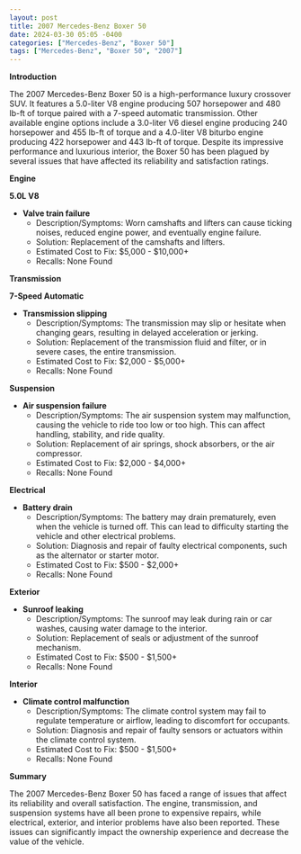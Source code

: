 ```yaml
---
layout: post
title: 2007 Mercedes-Benz Boxer 50
date: 2024-03-30 05:05 -0400
categories: ["Mercedes-Benz", "Boxer 50"]
tags: ["Mercedes-Benz", "Boxer 50", "2007"]
---
```

**Introduction**

The 2007 Mercedes-Benz Boxer 50 is a high-performance luxury crossover SUV. It features a 5.0-liter V8 engine producing 507 horsepower and 480 lb-ft of torque paired with a 7-speed automatic transmission. Other available engine options include a 3.0-liter V6 diesel engine producing 240 horsepower and 455 lb-ft of torque and a 4.0-liter V8 biturbo engine producing 422 horsepower and 443 lb-ft of torque. Despite its impressive performance and luxurious interior, the Boxer 50 has been plagued by several issues that have affected its reliability and satisfaction ratings.

**Engine**

**5.0L V8**

- **Valve train failure**
   - Description/Symptoms: Worn camshafts and lifters can cause ticking noises, reduced engine power, and eventually engine failure.
   - Solution: Replacement of the camshafts and lifters.
   - Estimated Cost to Fix: $5,000 - $10,000+
   - Recalls: None Found

**Transmission**

**7-Speed Automatic**

- **Transmission slipping**
   - Description/Symptoms: The transmission may slip or hesitate when changing gears, resulting in delayed acceleration or jerking.
   - Solution: Replacement of the transmission fluid and filter, or in severe cases, the entire transmission.
   - Estimated Cost to Fix: $2,000 - $5,000+
   - Recalls: None Found

**Suspension**

- **Air suspension failure**
   - Description/Symptoms: The air suspension system may malfunction, causing the vehicle to ride too low or too high. This can affect handling, stability, and ride quality.
   - Solution: Replacement of air springs, shock absorbers, or the air compressor.
   - Estimated Cost to Fix: $2,000 - $4,000+
   - Recalls: None Found

**Electrical**

- **Battery drain**
   - Description/Symptoms: The battery may drain prematurely, even when the vehicle is turned off. This can lead to difficulty starting the vehicle and other electrical problems.
   - Solution: Diagnosis and repair of faulty electrical components, such as the alternator or starter motor.
   - Estimated Cost to Fix: $500 - $2,000+
   - Recalls: None Found

**Exterior**

- **Sunroof leaking**
   - Description/Symptoms: The sunroof may leak during rain or car washes, causing water damage to the interior.
   - Solution: Replacement of seals or adjustment of the sunroof mechanism.
   - Estimated Cost to Fix: $500 - $1,500+
   - Recalls: None Found

**Interior**

- **Climate control malfunction**
   - Description/Symptoms: The climate control system may fail to regulate temperature or airflow, leading to discomfort for occupants.
   - Solution: Diagnosis and repair of faulty sensors or actuators within the climate control system.
   - Estimated Cost to Fix: $500 - $1,500+
   - Recalls: None Found

**Summary**

The 2007 Mercedes-Benz Boxer 50 has faced a range of issues that affect its reliability and overall satisfaction. The engine, transmission, and suspension systems have all been prone to expensive repairs, while electrical, exterior, and interior problems have also been reported. These issues can significantly impact the ownership experience and decrease the value of the vehicle.
